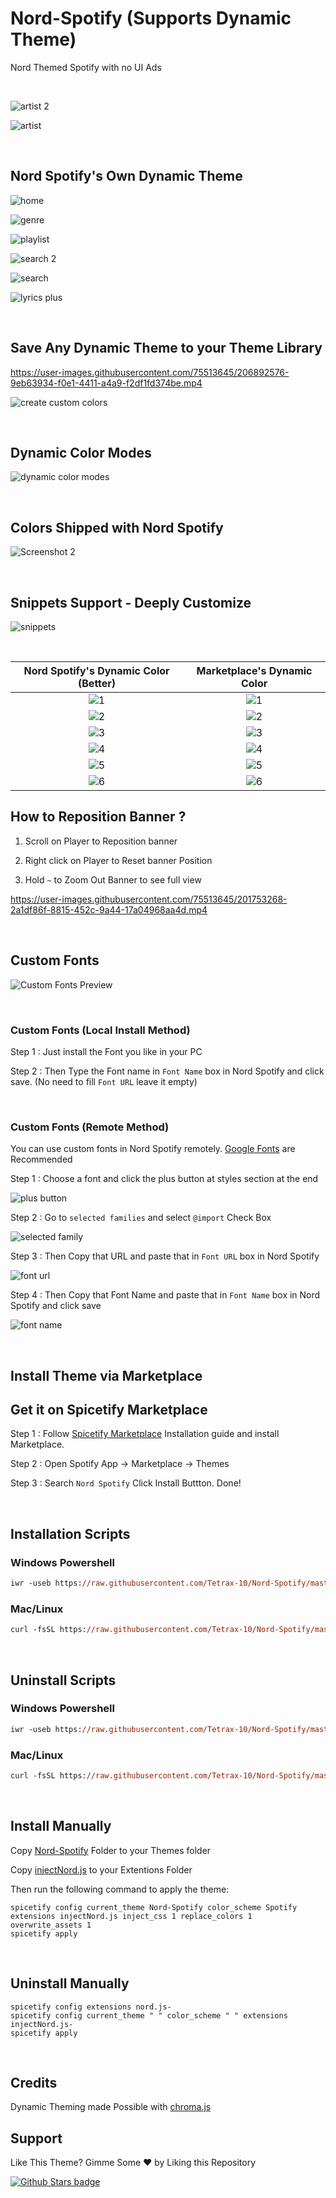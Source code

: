 # Nord-Spotify (Supports Dynamic Theme)

Nord Themed Spotify with no UI Ads

<br />

![artist 2](https://raw.githubusercontent.com/Tetrax-10/Spicetify-Themes/master/assets/artist-2.png)

![artist](https://raw.githubusercontent.com/Tetrax-10/Spicetify-Themes/master/assets/artist.png)

<br />

## Nord Spotify's Own Dynamic Theme

![home](https://raw.githubusercontent.com/Tetrax-10/Spicetify-Themes/master/assets/home.png)

![genre](https://raw.githubusercontent.com/Tetrax-10/Spicetify-Themes/master/assets/genre.png)

![playlist](https://raw.githubusercontent.com/Tetrax-10/Spicetify-Themes/master/assets/playlist.png)

![search 2](https://raw.githubusercontent.com/Tetrax-10/Spicetify-Themes/master/assets/search-2.png)

![search](https://raw.githubusercontent.com/Tetrax-10/Spicetify-Themes/master/assets/search.png)

![lyrics plus](https://raw.githubusercontent.com/Tetrax-10/Spicetify-Themes/master/assets/lyrics-plus.png)

<br />

## Save Any Dynamic Theme to your Theme Library

https://user-images.githubusercontent.com/75513645/206892576-9eb63934-f0e1-4411-a4a9-f2df1fd374be.mp4

![create custom colors](https://raw.githubusercontent.com/Tetrax-10/Spicetify-Themes/master/assets/create-custom-colors.png)

<br />

## Dynamic Color Modes

![dynamic color modes](https://raw.githubusercontent.com/Tetrax-10/Spicetify-Themes/master/assets/dynamic-color-modes.png)

<br />

## Colors Shipped with Nord Spotify

![Screenshot 2](https://raw.githubusercontent.com/Tetrax-10/Spicetify-Themes/master/assets/shipped-color-schemes.png)

<br />

## Snippets Support - Deeply Customize

![snippets](https://raw.githubusercontent.com/Tetrax-10/Spicetify-Themes/master/assets/snippets.png)

<br />

| Nord Spotify's Dynamic Color (Better) | Marketplace's Dynamic Color |
|:-------------------------:|:-------------------------:|
| ![1](https://user-images.githubusercontent.com/75513645/206895282-30120968-276a-4210-84e0-bdf5a787c2eb.png) | ![1](https://user-images.githubusercontent.com/75513645/206895238-86de9946-5035-4423-93d8-d407ac43703a.png)
| ![2](https://user-images.githubusercontent.com/75513645/206895281-5d1cc28a-e1f4-4c82-ad36-723f724ee253.png) | ![2](https://user-images.githubusercontent.com/75513645/206895237-16106d65-7001-42b8-9809-a73a63503e25.png)
| ![3](https://user-images.githubusercontent.com/75513645/206895286-41d91142-3656-453b-95b8-bd60d8ae66f8.png) | ![3](https://user-images.githubusercontent.com/75513645/206895241-7dc9b950-4994-4650-8352-319003a02fa5.png)
| ![4](https://user-images.githubusercontent.com/75513645/206895763-25ddc849-ed80-4dfa-a094-edab82a1fa37.png) | ![4](https://user-images.githubusercontent.com/75513645/206895765-f63b816f-7dd4-4498-a4ec-5bc75d5528c7.png)
| ![5](https://user-images.githubusercontent.com/75513645/206895821-418d426d-c463-4de8-bec3-642d9588e7bf.png) | ![5](https://user-images.githubusercontent.com/75513645/206895818-261bddca-832e-4821-bece-4bdd4d406736.png)
| ![6](https://user-images.githubusercontent.com/75513645/206895964-67a462e1-e3bb-48c8-adf0-53b51fb38504.png) | ![6](https://user-images.githubusercontent.com/75513645/206895240-12141aba-ce60-426d-b5c7-0527cfa927d6.png)

## How to Reposition Banner ?

1) Scroll on Player to Reposition banner

2) Right click on Player to Reset banner Position

3) Hold `~` to Zoom Out Banner to see full view

https://user-images.githubusercontent.com/75513645/201753268-2a1df86f-8815-452c-9a44-17a04968aa4d.mp4

<br />

## Custom Fonts

![Custom Fonts Preview](https://raw.githubusercontent.com/Tetrax-10/Spicetify-Themes/master/assets/custom-fonts.png)

<br />

### Custom Fonts (Local Install Method)

Step 1 : Just install the Font you like in your PC

Step 2 : Then Type the Font name in `Font Name` box in Nord Spotify and click save. (No need to fill `Font URL` leave it empty)

<br />

### Custom Fonts (Remote Method)

You can use custom fonts in Nord Spotify remotely. [Google Fonts](https://fonts.google.com/) are Recommended

Step 1 : Choose a font and click the plus button at styles section at the end

![plus button](https://raw.githubusercontent.com/Tetrax-10/Spicetify-Themes/master/assets/plus-button.png)

Step 2 : Go to `selected families` and select `@import` Check Box

![selected family](https://raw.githubusercontent.com/Tetrax-10/Spicetify-Themes/master/assets/selected-family.png)

Step 3 : Then Copy that URL and paste that in `Font URL` box in Nord Spotify

![font url](https://raw.githubusercontent.com/Tetrax-10/Spicetify-Themes/master/assets/font-url.png)

Step 4 : Then Copy that Font Name and paste that in `Font Name` box in Nord Spotify and click save

![font name](https://raw.githubusercontent.com/Tetrax-10/Spicetify-Themes/master/assets/font-name.png)

<br />

## Install Theme via Marketplace

## Get it on Spicetify Marketplace

Step 1 : Follow [Spicetify Marketplace](https://github.com/spicetify/spicetify-marketplace/wiki/Installation) Installation guide and install Marketplace.

Step 2 : Open Spotify App -> Marketplace -> Themes

Step 3 : Search `Nord Spotify` Click Install Buttton. Done!

<br />

## Installation Scripts

### Windows Powershell

```ps
iwr -useb https://raw.githubusercontent.com/Tetrax-10/Nord-Spotify/master/install-scripts/install.ps1 | iex
```

### Mac/Linux

```ps
curl -fsSL https://raw.githubusercontent.com/Tetrax-10/Nord-Spotify/master/install-scripts/install.sh | sh
```

<br />

## Uninstall Scripts

### Windows Powershell

```ps
iwr -useb https://raw.githubusercontent.com/Tetrax-10/Nord-Spotify/master/install-scripts/uninstall.ps1 | iex
```

### Mac/Linux

```ps
curl -fsSL https://raw.githubusercontent.com/Tetrax-10/Nord-Spotify/master/install-scripts/uninstall.sh | sh
```

<br />

## Install Manually

Copy [Nord-Spotify](https://github.com/Tetrax-10/Nord-Spotify/tree/master/Nord-Spotify) Folder to your Themes folder

Copy [injectNord.js](https://github.com/Tetrax-10/Nord-Spotify/blob/master/src/injectNord.js) to your Extentions Folder

Then run the following command to apply the theme:

```
spicetify config current_theme Nord-Spotify color_scheme Spotify extensions injectNord.js inject_css 1 replace_colors 1 overwrite_assets 1
spicetify apply
```

<br />

## Uninstall Manually

```
spicetify config extensions nord.js-
spicetify config current_theme " " color_scheme " " extensions injectNord.js-
spicetify apply
```

<br />

## Credits

Dynamic Theming made Possible with [chroma.js](https://github.com/gka/chroma.js)

## Support

Like This Theme? Gimme Some ❤️ by Liking this Repository

[![Github Stars badge](https://img.shields.io/github/stars/Tetrax-10/Spicetify-Themes?logo=github&style=social)](https://github.com/Tetrax-10/Spicetify-Themes)
